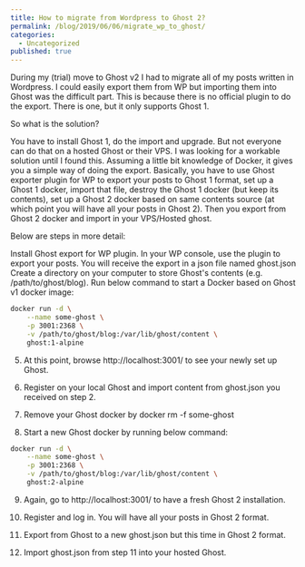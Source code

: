 ```yaml
---
title: How to migrate from Wordpress to Ghost 2?
permalink: /blog/2019/06/06/migrate_wp_to_ghost/
categories:
  - Uncategorized
published: true
---
```


During my (trial) move to Ghost v2 I had to migrate all of my posts written in Wordpress. I could easily export them from WP but importing them into Ghost was the difficult part. This is because there is no official plugin to do the export. There is one, but it only supports Ghost 1.

So what is the solution?

You have to install Ghost 1, do the import and upgrade. But not everyone can do that on a hosted Ghost or their VPS. I was looking for a workable solution until I found this. Assuming a little bit knowledge of Docker, it gives you a simple way of doing the export. Basically, you have to use Ghost exporter plugin for WP to export your posts to Ghost 1 format, set up a Ghost 1 docker, import that file, destroy the Ghost 1 docker (but keep its contents), set up a Ghost 2 docker based on same contents source (at which point you will have all your posts in Ghost 2). Then you export from Ghost 2 docker and import in your VPS/Hosted ghost.

Below are steps in more detail:

Install Ghost export for WP plugin.
In your WP console, use the plugin to export your posts. You will receive the export in a json file named ghost.json
Create a directory on your computer to store Ghost's contents (e.g. /path/to/ghost/blog).
Run below command to start a Docker based on Ghost v1 docker image:

```bash
docker run -d \
	--name some-ghost \
	-p 3001:2368 \
	-v /path/to/ghost/blog:/var/lib/ghost/content \
	ghost:1-alpine
```

5. At this point, browse http://localhost:3001/ to see your newly set up Ghost.

6. Register on your local Ghost and import content from ghost.json you received on step 2.

7. Remove your Ghost docker by docker rm -f some-ghost

8. Start a new Ghost docker by running below command:

```bash
docker run -d \
	--name some-ghost \
	-p 3001:2368 \
	-v /path/to/ghost/blog:/var/lib/ghost/content \
	ghost:2-alpine
```

9. Again, go to http://localhost:3001/ to have a fresh Ghost 2 installation.

10. Register and log in. You will have all your posts in Ghost 2 format.

11. Export from Ghost to a new ghost.json but this time in Ghost 2 format.

12. Import ghost.json from step 11 into your hosted Ghost.

